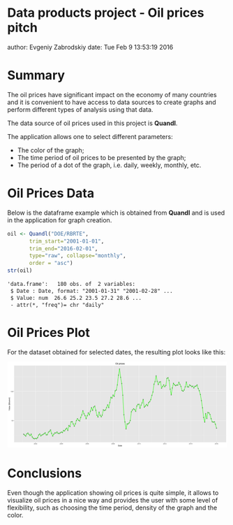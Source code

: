 Data products project - Oil prices pitch
========================================================
author: Evgeniy Zabrodskiy
date: Tue Feb  9 13:53:19 2016

Summary
========================================================

The oil prices have significant impact on the economy 
of many countries and it is convenient to have access to
data sources to create graphs and perform different types
of analysis using that data.  

The data source of oil prices used in this project is **Quandl**.

The application allows one to select different parameters:
- The color of the graph;
- The time period of oil prices to be presented by the 
graph;
- The period of a dot of the graph, i.e. daily, weekly, 
monthly, etc.

Oil Prices Data
========================================================

Below is the dataframe example which is obtained from 
**Quandl** and is used in the application for graph creation.  



```r
oil <- Quandl("DOE/RBRTE", 
       trim_start="2001-01-01", 
       trim_end="2016-02-01", 
       type="raw", collapse="monthly", 
       order = "asc")
str(oil)
```

```
'data.frame':	180 obs. of  2 variables:
 $ Date : Date, format: "2001-01-31" "2001-02-28" ...
 $ Value: num  26.6 25.2 23.5 27.2 28.6 ...
 - attr(*, "freq")= chr "daily"
```

Oil Prices Plot
========================================================
For the dataset obtained for selected dates, the resulting 
plot looks like this:  

![plot of chunk unnamed-chunk-3](oilpitch-figure/unnamed-chunk-3-1.png)

Conclusions
========================================================

Even though the application showing oil prices is quite
simple, it allows to visualize oil prices in a nice way 
and provides the user with some level of flexibility, 
such as choosing the time period, density of the graph 
and the color.
